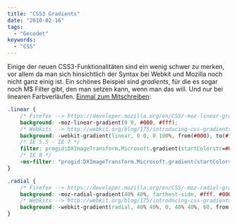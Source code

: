 ```yaml
---
title: "CSS3 Gradients"
date: "2010-02-16"
tags:
  - "Gecodet"
keywords:
  - "CSS"
---
```


Einige der neuen CSS3-Funktionalitäten sind ein wenig schwer zu merken, vor allem da man sich hinsichtlich der Syntax bei Webkit und Mozilla noch nicht ganz einig ist. Ein schönes Beispiel sind _gradients_, für die es sogar noch M$ Filter gibt, den man setzen kann, wenn man das will. Und nur bei linearen Farbverläufen. [Einmal zum Mitschreiben](http://robertnyman.com/2010/02/15/css-gradients-for-all-web-browsers-without-using-images "CSS Gradients For All Web Browsers, Without Using Images"):

```css
.linear {
    /* Firefox --> https://developer.mozilla.org/en/CSS/-moz-linear-gradient */
    background: -moz-linear-gradient(0 0, #000, #fff);
    /* Webkits --> http://webkit.org/blog/175/introducing-css-gradients/ */
    background: -webkit-gradient(linear, 0 0, 0 100%, from(#000), to(#fff));
    /* IE 5.5 - IE 7 */
    filter: progid:DXImageTransform.Microsoft.gradient(startColorstr=#000000, endColorstr=#FFFFFFFF);
    /* IE 8 */
    -ms-filter: "progid:DXImageTransform.Microsoft.gradient(startColorstr=#000000, endColorstr=#FFFFFFFF)";
}

.radial {
    /* Firefox --> https://developer.mozilla.org/en/CSS/-moz-radial-gradient */
    background: -moz-radial-gradient(40% 40%, farthest-side, #fff, #000);
    /* Webkits --> http://webkit.org/blog/175/introducing-css-gradients/ */
    background: -webkit-gradient(radial, 40% 40%, 0, 40% 40%, 60, from(#fff), to(#000));
}
```
